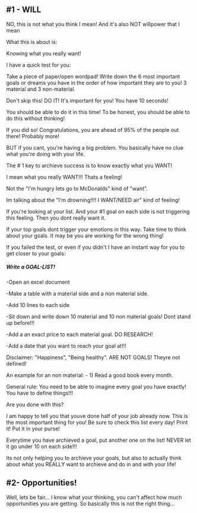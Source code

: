 ## \#1 - WILL

NO, this is not what you think I mean! And it's also NOT willpower that I mean

What this is about is:

Knowing what you really want!

I have a quick test for you:

Take a piece of paper/open wordpad! Write down the 6 most important goals or dreams you have in the order of how important they are to you! 3 material and 3 non-material.

Don't skip this! DO IT! It's important for you! You have 10 seconds!

You should be able to do it in this time! To be honest, you should be able to do this without thinking!

If you did so! Congratulations, you are ahead of 95% of the people out there! Probably more!

BUT if you cant, you're having a big problem. You basically have no clue what you're doing with your life.

The \# 1 key to archieve success is to know exactly what you WANT!

I mean what you really WANT!!! Thats a feeling!

Not the "I'm hungry lets go to McDonalds" kind of "want".

Im talking about the "I'm drowning!!!! I WANT/NEED air" kind of feeling!

If you're looking at your list. And your \#1 goal on each side is not triggering this feeling. Then you dont really want it.

If your top goals dont trigger your emotions in this way. Take time to think about your goals. It may be you are working for the wrong thing!

If you failed the test, or even if you didn't I have an instant way for you to get closer to your goals:

##### Write a GOAL-LIST!

-Open an excel document

-Make a table with a material side and a non material side.

-Add 10 lines to each side

-Sit down and write down 10 material and 10 non material goals! Dont stand up before!!!

-Add a an exact price to each material goal. DO RESEARCH!

-Add a date that you want to reach your goal at!!!

Disclaimer: "Happiness", "Being healthy". ARE NOT GOALS! Theyre not defined!

An example for an non material: - 1\) Read a good book every month.

General rule: You need to be able to imagine every goal you have exactly! You have to define things!!!

Are you done with this?

I am happy to tell you that youve done half of your job already now. This is the most important thing for you! Be sure to check this list every day! Print it! Put it in your purse!

Everytime you have archieved a goal, put another one on the list! NEVER let it go under 10 on each side!!!

Its not only helping you to archieve your goals, but also to actually think about what you REALLY want to archieve and do in and with your life!

## \#2- Opportunities!

Well, lets be fair... I know what your thinking, you can't affect how much opportunities you are getting. So basically this is not the right thing...

